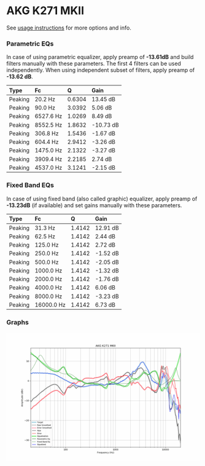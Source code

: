 # AKG K271 MKII
See [usage instructions](https://github.com/jaakkopasanen/AutoEq#usage) for more options and info.

### Parametric EQs
In case of using parametric equalizer, apply preamp of **-13.61dB** and build filters manually
with these parameters. The first 4 filters can be used independently.
When using independent subset of filters, apply preamp of **-13.62 dB**.

| Type    | Fc        |      Q | Gain      |
|:--------|:----------|:-------|:----------|
| Peaking | 20.2 Hz   | 0.6304 | 13.45 dB  |
| Peaking | 90.0 Hz   | 3.0392 | 5.06 dB   |
| Peaking | 6527.6 Hz | 1.0269 | 8.49 dB   |
| Peaking | 8552.5 Hz | 1.8632 | -10.73 dB |
| Peaking | 306.8 Hz  | 1.5436 | -1.67 dB  |
| Peaking | 604.4 Hz  | 2.9412 | -3.26 dB  |
| Peaking | 1475.0 Hz | 2.1322 | -3.27 dB  |
| Peaking | 3909.4 Hz | 2.2185 | 2.74 dB   |
| Peaking | 4537.0 Hz | 3.1241 | -2.15 dB  |

### Fixed Band EQs
In case of using fixed band (also called graphic) equalizer, apply preamp of **-13.23dB**
(if available) and set gains manually with these parameters.

| Type    | Fc         |      Q | Gain     |
|:--------|:-----------|:-------|:---------|
| Peaking | 31.3 Hz    | 1.4142 | 12.91 dB |
| Peaking | 62.5 Hz    | 1.4142 | 2.44 dB  |
| Peaking | 125.0 Hz   | 1.4142 | 2.72 dB  |
| Peaking | 250.0 Hz   | 1.4142 | -1.52 dB |
| Peaking | 500.0 Hz   | 1.4142 | -2.05 dB |
| Peaking | 1000.0 Hz  | 1.4142 | -1.32 dB |
| Peaking | 2000.0 Hz  | 1.4142 | -1.76 dB |
| Peaking | 4000.0 Hz  | 1.4142 | 6.06 dB  |
| Peaking | 8000.0 Hz  | 1.4142 | -3.23 dB |
| Peaking | 16000.0 Hz | 1.4142 | 6.73 dB  |

### Graphs
![](./AKG%20K271%20MKII.png)